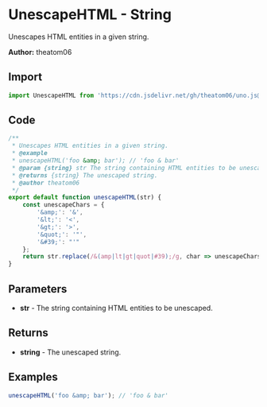 # UnescapeHTML - String
Unescapes HTML entities in a given string.

**Author:** theatom06

## Import 

```js
import UnescapeHTML from 'https://cdn.jsdelivr.net/gh/theatom06/uno.js@main/lib/String/TITLE';
```

## Code
```js
/**
 * Unescapes HTML entities in a given string.
 * @example
 * unescapeHTML('foo &amp; bar'); // 'foo & bar'
 * @param {string} str The string containing HTML entities to be unescaped.
 * @returns {string} The unescaped string.
 * @author theatom06
 */
export default function unescapeHTML(str) {
    const unescapeChars = {
        '&amp;': '&',
        '&lt;': '<',
        '&gt;': '>',
        '&quot;': '"',
        '&#39;': "'"
    };
    return str.replace(/&(amp|lt|gt|quot|#39);/g, char => unescapeChars[char]);
}
```

## Parameters
* **str** - The string containing HTML entities to be unescaped.


## Returns
* **string** - The unescaped string.


## Examples
```js
unescapeHTML('foo &amp; bar'); // 'foo & bar'

```
